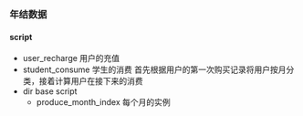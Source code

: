 ### 年结数据

#### script
+ user_recharge  用户的充值
+ student_consume 学生的消费 首先根据用户的第一次购买记录将用户按月分类，接着计算用户在接下来的消费
+ dir base script
  - produce_month_index  每个月的实例


